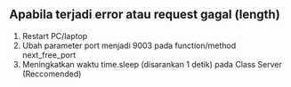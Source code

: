 ## Apabila terjadi error atau request gagal (length)

1. Restart PC/laptop
2. Ubah parameter port menjadi 9003 pada function/method next_free_port
3. Meningkatkan waktu time.sleep (disarankan 1 detik) pada Class Server (Reccomended)

